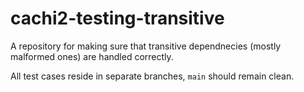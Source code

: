 # cachi2-testing-transitive
A repository for making sure that transitive dependnecies (mostly malformed ones)
are handled correctly.

All test cases reside in separate branches, `main` should remain clean.
